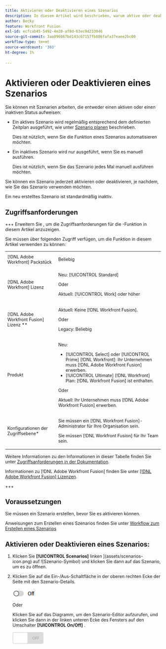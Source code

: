 ```yaml
---
title: Aktivieren oder Deaktivieren eines Szenarios
description: In diesem Artikel wird beschrieben, warum aktive oder deaktivierte Szenarien in verschiedenen Situationen nützlich sind und wie Sie ein Szenario aktivieren oder deaktivieren.
author: Becky
feature: Workfront Fusion
exl-id: ecfcab45-5492-4e20-af8d-63ec9d233046
source-git-commit: 3aa896867bd143c67157fb886fafa37eaee2bc00
workflow-type: tm+mt
source-wordcount: '303'
ht-degree: 1%

---
```


# Aktivieren oder Deaktivieren eines Szenarios

Sie können mit Szenarien arbeiten, die entweder einen aktiven oder einen inaktiven Status aufweisen:

* Ein aktives Szenario wird regelmäßig entsprechend dem definierten Zeitplan ausgeführt, wie unter [Szenario planen](/help/workfront-fusion/create-scenarios/config-scenarios-settings/schedule-a-scenario.md) beschrieben.

  Dies ist nützlich, wenn Sie die Funktion eines Szenarios automatisieren möchten.

* Ein inaktives Szenario wird nur ausgeführt, wenn Sie es manuell ausführen.

  Dies ist nützlich, wenn Sie das Szenario jedes Mal manuell ausführen möchten.

Sie können ein Szenario jederzeit aktivieren oder deaktivieren, je nachdem, wie Sie das Szenario verwenden möchten.

Ein neu erstelltes Szenario ist standardmäßig inaktiv.

## Zugriffsanforderungen

+++ Erweitern Sie , um die Zugriffsanforderungen für die -Funktion in diesem Artikel anzuzeigen.

Sie müssen über folgenden Zugriff verfügen, um die Funktion in diesem Artikel verwenden zu können:

<table style="table-layout:auto">
 <col> 
 <col> 
 <tbody> 
  <tr> 
   <td role="rowheader">[!DNL Adobe Workfront] Packstück</td> 
   <td> <p>Beliebig</p> </td> 
  </tr> 
  <tr data-mc-conditions=""> 
   <td role="rowheader">[!DNL Adobe Workfront] Lizenz</td> 
   <td> <p>Neu: [!UICONTROL Standard]</p><p>Oder</p><p>Aktuell: [!UICONTROL Work] oder höher</p> </td> 
  </tr> 
  <tr> 
   <td role="rowheader">[!DNL Adobe Workfront Fusion] Lizenz **</td> 
   <td>
   <p>Aktuell: Keine [!DNL Workfront Fusion].</p>
   <p>Oder</p>
   <p>Legacy: Beliebig </p>
   </td> 
  </tr> 
  <tr> 
   <td role="rowheader">Produkt</td> 
   <td>
   <p>Neu:</p> <ul><li>[!UICONTROL Select] oder [!UICONTROL Prime] [!DNL Workfront]: Ihr Unternehmen muss [!DNL Adobe Workfront Fusion] erwerben.</li><li>[!UICONTROL Ultimate] [!DNL Workfront] Plan: [!DNL Workfront Fusion] ist enthalten.</li></ul>
   <p>Oder</p>
   <p>Aktuell: Ihr Unternehmen muss [!DNL Adobe Workfront Fusion] erwerben.</p>
   </td> 
  </tr>
  <tr data-mc-conditions=""> 
   <td role="rowheader">Konfigurationen der Zugriffsebene*</td> 
   <td> 
     <p>Sie müssen ein [!DNL Workfront Fusion]-Administrator für Ihre Organisation sein.</p>
     <p>Sie müssen [!DNL Workfront Fusion] für Ihr Team sein.</p>
   </td> 
  </tr> 
   </td> 
  </tr> 
 </tbody> 
</table>

Weitere Informationen zu den Informationen in dieser Tabelle finden Sie unter [Zugriffsanforderungen in der Dokumentation](/help/workfront-fusion/references/licenses-and-roles/access-level-requirements-in-documentation.md).

Informationen zu [!DNL Adobe Workfront Fusion] finden Sie unter [[!DNL Adobe Workfront Fusion] Lizenzen](/help/workfront-fusion/set-up-and-manage-workfront-fusion/licensing-operations-overview/license-automation-vs-integration.md).

+++

## Voraussetzungen

Sie müssen ein Szenario erstellen, bevor Sie es aktivieren können.

Anweisungen zum Erstellen eines Szenarios finden Sie unter [Workflow zum Erstellen eines Szenarios](/help/workfront-fusion/create-scenarios/plan-a-scenario/create-a-scenario-workflow.md)

## Aktivieren oder Deaktivieren eines Szenarios:

1. Klicken Sie **[!UICONTROL Scenarios]** linken ](assets/scenarios-icon.png) auf ![Szenario-Symbol) und klicken Sie dann auf das Szenario, um es zu öffnen.
1. Klicken Sie auf die Ein-/Aus-Schaltfläche in der oberen rechten Ecke der Seite mit den Szenario-Details.

   ![Umschalter zur Aktivierung von Details](assets/active-toggle-details-page.png)

   Oder

   Klicken Sie auf das Diagramm, um den Szenario-Editor aufzurufen, und klicken Sie dann in der linken unteren Ecke des Fensters auf den Umschalter **[!UICONTROL On/Off]** .

   ![Ein-Aus-Schalter](assets/on-off-switch.jpg)
